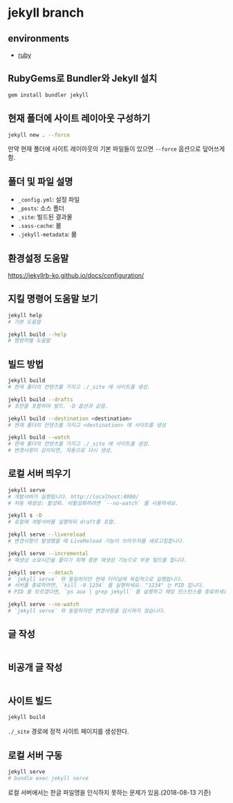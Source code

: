# jekyll branch

## environments
- [ruby](https://www.ruby-lang.org/ko/)

## RubyGems로 Bundler와 Jekyll 설치
```bash
gem install bundler jekyll
```

## 현재 폴더에 사이트 레이아웃 구성하기
```bash
jekyll new . --force
```
만약 현재 폴더에 사이트 레이아웃의 기본 파일들이 있으면 `--force` 옵션으로 덮어쓰게 함.

## 폴더 및 파일 설명
- `_config.yml`: 설정 파일
- `_posts`: 소스 폴더
- `_site`: 빌드된 결과물
- `.sass-cache`: 몲
- `.jekyll-metadata`: 몲

## 환경설정 도움말
https://jekyllrb-ko.github.io/docs/configuration/

## 지킬 명령어 도움말 보기
```bash
jekyll help
# 기본 도움말

jekyll build --help
# 명령어별 도움말
```

## 빌드 방법
```bash
jekyll build
# 현재 폴더의 컨텐츠를 가지고 ./_site 에 사이트를 생성.

jekyll build --drafts
# 초안을 포함하여 빌드. -D 옵션과 같음.

jekyll build --destination <destination>
# 현재 폴더의 컨텐츠를 가지고 <destination> 에 사이트를 생성

jekyll build --watch
# 현재 폴더의 컨텐츠를 가지고 ./_site 에 사이트를 생성.
# 변경사항이 감지되면, 자동으로 다시 생성.
```

## 로컬 서버 띄우기
```bash
jekyll serve
# 개발서버가 실행됩니다. http://localhost:4000/
# 자동 재생성: 활성화. 비활성화하려면 `--no-watch` 를 사용하세요.

jekyll s -D
# 로컬에 개발서버를 실행하되 draft를 포함.

jekyll serve --livereload
# 변경사항이 발생했을 때 LiveReload 기능이 브라우저를 새로고침합니다.

jekyll serve --incremental
# 재생성 소요시간을 줄이기 위해 증분 재생성 기능으로 부분 빌드를 합니다.

jekyll serve --detach
# `jekyll serve` 와 동일하지만 현재 터미널에 독립적으로 실행됩니다.
# 서버를 종료하려면, `kill -9 1234` 를 실행하세요. "1234" 는 PID 입니다.
# PID 를 모르겠다면, `ps aux | grep jekyll` 를 실행하고 해당 인스턴스를 종료하세요

jekyll serve --no-watch
# `jekyll serve` 와 동일하지만 변경사항을 감시하지 않습니다.
```

## 글 작성
```bash

```

## 비공개 글 작성
```bash

```

## 사이트 빌드
``` bash
jekyll build
```
`./_site` 경로에 정적 사이트 페이지를 생성한다.

## 로컬 서버 구동
```bash
jekyll serve
# bundle exec jekyll serve
```
로컬 서버에서는 한글 파일명을 인식하지 못하는 문제가 있음.(2018-08-13 기준)
